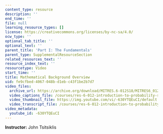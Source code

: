 ```yaml
---
content_type: resource
description: ''
end_time: ''
file: null
learning_resource_types: []
license: https://creativecommons.org/licenses/by-nc-sa/4.0/
ocw_type: ''
optional_tab_title: ''
optional_text: ''
parent_title: 'Part I: The Fundamentals'
parent_type: SupplementalResourceSection
related_resources_text: ''
resource_index_text: ''
resourcetype: Video
start_time: ''
title: Mathematical Background Overview
uid: fe9cfbed-4067-048b-d1eb-c43f1be2b7d7
video_files:
  archive_url: https://archive.org/download/MITRES.6-012S18/MITRES6_012S18_S01-00_300k.mp4
  video_captions_file: /courses/res-6-012-introduction-to-probability-spring-2018/94d383bb3295594e93e602166ac250ca_-630YTQEuCI.vtt
  video_thumbnail_file: https://img.youtube.com/vi/-630YTQEuCI/default.jpg
  video_transcript_file: /courses/res-6-012-introduction-to-probability-spring-2018/599e892f13f4d92e749537c46e2713c9_-630YTQEuCI.pdf
video_metadata:
  youtube_id: -630YTQEuCI
---
```


**Instructor:** John Tsitsiklis

